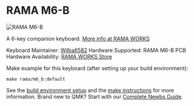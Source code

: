 # RAMA M6-B

![RAMA M6-B](https://static1.squarespace.com/static/563c788ae4b099120ae219e2/t/59fc7b1053450adf5bf9a852/1515932239307/RAMA-RAMA-M6-DSA-XO-CAPS.73-3_1.jpg?format=1500w)

A 6-key companion keyboard. [More info at RAMA WORKS](https://rama.works/m6a)

Keyboard Maintainer: [Wilba6582](https://github.com/Wilba6582)
Hardware Supported: RAMA M6-B PCB
Hardware Availability: [RAMA WORKS Store](https://ramaworks.store/)

Make example for this keyboard (after setting up your build environment):

    make rama/m6_b:default

See the [build environment setup](https://docs.qmk.fm/#/getting_started_build_tools) and the [make instructions](https://docs.qmk.fm/#/getting_started_make_guide) for more information. Brand new to QMK? Start with our [Complete Newbs Guide](https://docs.qmk.fm/#/newbs).